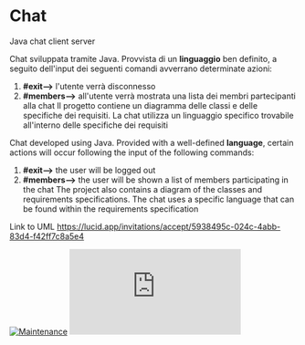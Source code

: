 # Chat
Java chat client server

Chat sviluppata tramite Java.
Provvista di un **linguaggio** ben definito, a seguito dell'input dei seguenti comandi avverrano determinate azioni:
1) **#exit-->** l'utente verrà disconnesso
2) **#members-->** all'utente verrà mostrata una lista dei membri partecipanti alla chat
Il progetto contiene un diagramma delle classi e delle specifiche dei requisiti.
La chat utilizza un linguaggio specifico trovabile all'interno delle specifiche dei requisiti


Chat developed using Java.
Provided with a well-defined **language**, certain actions will occur following the input of the following commands:
1) **#exit-->** the user will be logged out
2) **#members-->** the user will be shown a list of members participating in the chat
The project also contains a diagram of the classes and requirements specifications.
The chat uses a specific language that can be found within the requirements specification

Link to UML https://lucid.app/invitations/accept/5938495c-024c-4abb-83d4-f42ff7c8a5e4

[![Maintenance](https://img.shields.io/badge/Maintained%3F-yes-green.svg)](https://GitHub.com/Naereen/StrapDown.js/graphs/commit-activity)
[![Only 32 Kb](https://badge-size.herokuapp.com/Naereen/StrapDown.js/master/strapdown.min.js)](https://github.com/Naereen/StrapDown.js/blob/master/strapdown.min.js)
